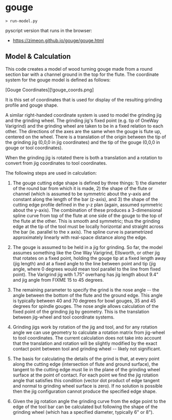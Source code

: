 # gouge

```
> run-model.py
```

pyscript version that runs in the browser:

* <https://zimeon.github.io/gouge/gouge.html>

## Model & Calculation

This code creates a model of wood turning gouge made from a round section bar with a channel ground in the top for the flute. The coordinate system for the gouge model is defined as follows:

[Gouge Coordinates][!gouge_coords.png]

It is this set of coordinates that is used for display of the resulting grinding profile and gouge shape.

A similar right-handed coordinate system is used to model the grinding jig and the grinding wheel. The grinding jig's fixed point (e.g. tip of OneWay Varigrind) and the grinding wheel are taken to be in a fixed relation to each other. The directions of the axes are the same when the gouge is flute up, centered on the wheel. There is a translation of the origin between the tip of the grinding jig (0,0,0 in jig coordinates) and the tip of the gouge (0,0,0 in gouge or tool coordinates).

When the grinding jig is rotated there is both a translation and a rotation to convert from jig coordinates to tool coordinates.

The following steps are used in calculation:

1. The gouge cutting edge shape is defined by three things: 1) the diameter of the round bar from which it is made, 2) the shape of the flute or channel (which is assumed to be symmetric about the y-axis and constant along the length of the bar (z-axis), and 3) the shape of the cutting edge profile defined in the y-z plan (again, assumed symmetric about the y-axis). The combination of these produces a 3-dimensional spline curve from top of the flute at one side of the gouge to the top of the flute at the other. This is smooth and symmetric; thus the grinding edge at the tip of the tool must be locally horizontal and straight across the bar (ie. parallel to the x axis). The spline curve is parametrized approximately linearly with real-space distance along the edge.

2. The gouge is assumed to be held in a jig for grinding. So far, the model assumes something like the One Way Varigrind, Ellsworth, or other jig that rotates on a fixed point, holding the gouge tip at a fixed length away (jig length) and at a fixed angle to the line between point and tip (jig angle, where 0 degrees would mean tool parallel to the line from fixed point). The Varigrind jig with 1.75" overhang has jig length about 9.4" and jig angle from FIXME 15 to 45 degrees.

3. The remaining parameter to specify the grind is the nose angle -- the angle between the bottom of the flute and the ground edge. This angle is typically between 40 and 70 degrees for bowl gouges, 35 and 45 degrees for spindle gouges. The nose angle allows calculation of the fixed point of the grinding jig by geometry. This is the translation between jig-wheel and tool coordinate systems.

4. Grinding jigs work by rotation of the jig and tool, and for any rotation angle we can use geometry to calculate a rotation matrix from jig-wheel to tool coordinates. The current calculation does not take into account that the translation and rotation will be slightly modified by the exact contact point between tool and grinding wheel -- likely not significant.

5. The basis for calculating the details of the grind is that, at every point along the cutting edge (intersection of flute and ground surface), the tangent to the cutting edge must lie in the plane of the grinding wheel surface at the point of contact. For each point we find the jig rotation angle that satisfies this condition (vector dot product of edge tangent and normal to grinding wheel surface is zero). If no solution is possible then the jig configuration cannot produce the specified edge shape.

6. Given the jig rotation angle the grinding curve from the edge point to the edge of the tool bar can be calculated but following the shape of the grinding wheel (which has a specified diameter, typically 6" or 8").
